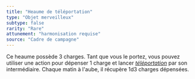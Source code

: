 ```yaml
---
title: "Heaume de téléportation"
type: "Objet merveilleux"
subtype: false
rarity: "Rare"
attunement: "harmonisation requise"
source: "Cadre de campagne"
---
```

Ce heaume possède 3 charges. Tant que vous le portez, vous pouvez utiliser une action pour dépenser 1 charge et lancer [_téléportation_](/grimoire/teleportation/) par son intermédiaire. Chaque matin à l'aube, il récupère 1d3 charges dépensées.
